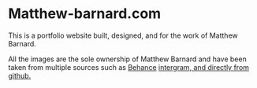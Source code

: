 # Matthew-barnard.com
<p>This is a portfolio website built, designed, and for the work of Matthew Barnard.</p>
<p>All the images are the sole ownership of Matthew Barnard and have been taken from multiple sources such as <a href="https://www.behance.net/matthew_barnard">Behance</a> <a href="https://www.instagram.com/matt652/">intergram, and directly from </a> <a href="img">github.</a </p>
